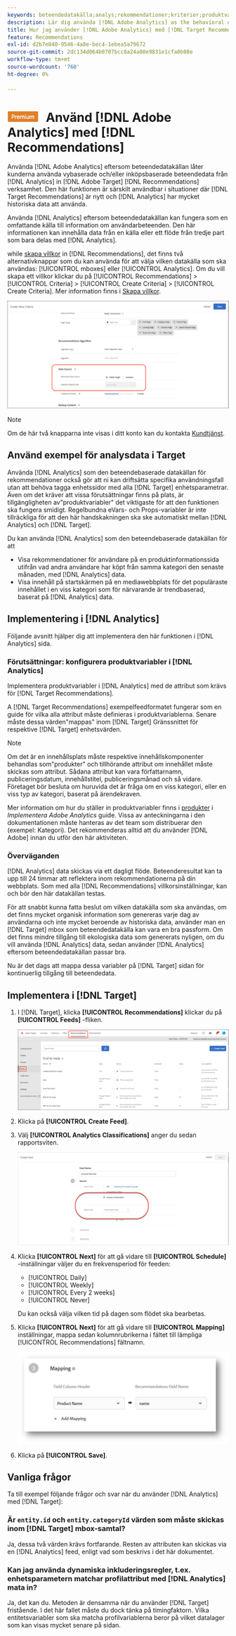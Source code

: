 ```yaml
---
keywords: beteendedatakälla;analys;rekommendationer;kriterier;produktvariabler
description: Lär dig använda [!DNL Adobe Analytics] as the behavioral data source to use the view-based and/or purchase-based behavioral data from [!DNL Analytics] in [!DNL Target Recommendations].
title: Hur jag använder [!DNL Adobe Analytics] med [!DNL Target Recommendations]?
feature: Recommendations
exl-id: d2b7e840-9546-4a8e-bec4-1ebea5a79672
source-git-commit: 2dc134d064b0707bcc8a24a08e9831e1cfa0b08e
workflow-type: tm+mt
source-wordcount: '760'
ht-degree: 0%

---
```


# ![PREMIUM](/help/assets/premium.png) Använd [!DNL Adobe Analytics] med [!DNL Recommendations]

Använda [!DNL Adobe Analytics] eftersom beteendedatakällan låter kunderna använda vybaserade och/eller inköpsbaserade beteendedata från [!DNL Analytics] in [!DNL Adobe Target] [!DNL Recommendations] verksamhet. Den här funktionen är särskilt användbar i situationer där [!DNL Target Recommendations] är nytt och [!DNL Analytics] har mycket historiska data att använda.

Använda [!DNL Analytics] eftersom beteendedatakällan kan fungera som en omfattande källa till information om användarbeteenden. Den här informationen kan innehålla data från en källa eller ett flöde från tredje part som bara delas med [!DNL Analytics].

while [skapa villkor](/help/c-recommendations/c-algorithms/create-new-algorithm.md) in [!DNL Recommendations], det finns två alternativknappar som du kan använda för att välja vilken datakälla som ska användas: [!UICONTROL mboxes] eller [!UICONTROL Analytics]. Om du vill skapa ett villkor klickar du på [!UICONTROL Recommendations] > [!UICONTROL Criteria] > [!UICONTROL Create Criteria] > [!UICONTROL Create Criteria]. Mer information finns i [Skapa villkor](/help/c-recommendations/c-algorithms/create-new-algorithm.md).

![Knappar för beteendedatakälla](assets/behavioral-data-source.png)

>[!NOTE]
>
>Om de här två knapparna inte visas i ditt konto kan du kontakta [Kundtjänst](/help/cmp-resources-and-contact-information.md#reference_ACA3391A00EF467B87930A450050077C).

## Använd exempel för analysdata i Target

Använda [!DNL Analytics] som den beteendebaserade datakällan för rekommendationer också gör att ni kan driftsätta specifika användningsfall utan att behöva tagga enhetssidor med alla [!DNL Target] enhetsparametrar. Även om det kräver att vissa förutsättningar finns på plats, är tillgängligheten av&quot;produktvariabler&quot; det viktigaste för att den funktionen ska fungera smidigt. Regelbundna eVars- och Props-variabler är inte tillräckliga för att den här handskakningen ska ske automatiskt mellan [!DNL Analytics] och [!DNL Target].

Du kan använda [!DNL Analytics] som den beteendebaserade datakällan för att

* Visa rekommendationer för användare på en produktinformationssida utifrån vad andra användare har köpt från samma kategori den senaste månaden, med [!DNL Analytics] data.
* Visa innehåll på startskärmen på en mediawebbplats för det populäraste innehållet i en viss kategori som för närvarande är trendbaserad, baserat på [!DNL Analytics] data.

## Implementering i [!DNL Analytics]

Följande avsnitt hjälper dig att implementera den här funktionen i [!DNL Analytics] sida.

### Förutsättningar: konfigurera produktvariabler i [!DNL Analytics]

Implementera produktvariabler i [!DNL Analytics] med de attribut som krävs för [!DNL Target Recommendations].

A [!DNL Target Recommendations] exempelfeedformatet fungerar som en guide för vilka alla attribut måste definieras i produktvariablerna. Senare måste dessa värden&quot;mappas&quot; inom [!DNL Target] Gränssnittet för respektive [!DNL Target] enhetsvärden.

>[!NOTE]
>
>Om det är en innehållsplats måste respektive innehållskomponenter behandlas som&quot;produkter&quot; och tillhörande attribut om innehållet måste skickas som attribut. Sådana attribut kan vara författarnamn, publiceringsdatum, innehållstitel, publiceringsmånad och så vidare. Företaget bör besluta om huruvida det är fråga om en viss kategori, eller en viss typ av kategori, baserat på ärendekraven.

Mer information om hur du ställer in produktvariabler finns i [produkter](https://experienceleague.adobe.com/docs/analytics/implementation/vars/page-vars/products.html) i *Implementera Adobe Analytics* guide. Vissa av anteckningarna i den dokumentationen måste hanteras av det team som distribuerar den (exempel: Kategori). Det rekommenderas alltid att du använder [!DNL Adobe] innan du utför den här aktiviteten.

### Överväganden

[!DNL Analytics] data skickas via ett dagligt flöde. Beteenderesultat kan ta upp till 24 timmar att reflektera inom rekommendationerna på din webbplats. Som med alla [!DNL Recommendations] villkorsinställningar, kan och bör den här datakällan testas.

För att snabbt kunna fatta beslut om vilken datakälla som ska användas, om det finns mycket organisk information som genereras varje dag av användarna och inte mycket beroende av historiska data, använder man en [!DNL Target] mbox som beteendedatakälla kan vara en bra passform. Om det finns mindre tillgång till ekologiska data som genererats nyligen, om du vill använda [!DNL Analytics] data, sedan använder [!DNL Analytics] eftersom beteendedatakällan passar bra.

Nu är det dags att mappa dessa variabler på [!DNL Target] sidan för kontinuerlig tillgång till beteendedata.

## Implementera i [!DNL Target]

1. I [!DNL Target], klicka **[!UICONTROL Recommendations]** klickar du på **[!UICONTROL Feeds]** -fliken.

   ![Feeds](/help/c-recommendations/c-algorithms/assets/feeds-tab.png)

1. Klicka på **[!UICONTROL Create Feed]**.

1. Välj **[!UICONTROL Analytics Classifications]** anger du sedan rapportsviten.

   ![Analysklassificeringar, alternativ](/help/c-recommendations/c-algorithms/assets/analytics-classifications.png)

1. Klicka **[!UICONTROL Next]** för att gå vidare till **[!UICONTROL Schedule]** -inställningar väljer du en frekvensperiod för feeden:

   * [!UICONTROL Daily]
   * [!UICONTROL Weekly]
   * [!UICONTROL Every 2 weeks]
   * [!UICONTROL Never]

   Du kan också välja vilken tid på dagen som flödet ska bearbetas.

1. Klicka **[!UICONTROL Next]** för att gå vidare till  **[!UICONTROL Mapping]** inställningar, mappa sedan kolumnrubrikerna i fältet till lämpliga [!UICONTROL Recommendations] fältnamn.

   ![Mappningsavsnitt](/help/c-recommendations/c-algorithms/assets/mapping.png)

1. Klicka på **[!UICONTROL Save]**.

## Vanliga frågor

Ta till exempel följande frågor och svar när du använder [!DNL Analytics] med [!DNL Target]:

### Är `entity.id` och `entity.categoryId` värden som måste skickas inom [!DNL Target] mbox-samtal?

Ja, dessa två värden krävs fortfarande. Resten av attributen kan skickas via en [!DNL Analytics] feed, enligt vad som beskrivs i det här dokumentet.

### Kan jag använda dynamiska inkluderingsregler, t.ex. enhetsparametern matchar profilattribut med [!DNL Analytics] mata in?

Ja, det kan du. Metoden är densamma när du använder [!DNL Target] fristående. I det här fallet måste du dock tänka på timingfaktorn. Vilka entitetsvariabler som ska matcha profilvariablerna beror på vilket datalager som kan visas mycket senare på sidan.
